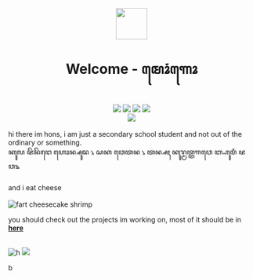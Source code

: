 <div align="center"><span><img src="https://c.tenor.com/gSmJEv_z2O4AAAAd/snine-snine19.gif" width="64"/></span></div>
<h1 align="center">Welcome - ꦩꦺꦴꦁꦒꦺꦴ</h1>
<br>
<div align="center">
<img src="https://komarev.com/ghpvc/?username=honsda&style=flat&color=blueviolet&label=fans that viewed profile"/> 
<img src="https://img.shields.io/badge/Status-dead-critical"/>
<img src="https://img.shields.io/badge/结晶度qq-informational"/>
<img src="https://img.shields.io/badge/git结晶度qq-green"/>
<br>
<img src="https://img.shields.io/badge/jihadi-informational?style=for-the-badge"/>
<br>
 <br>
</div>
hi there im hons, i am just a secondary school student and not out of the ordinary or something.
<br>
ꦏꦸꦭ ꦗꦼꦤꦼꦔꦺ ꦲꦺꦴꦤ꧀ꦱꦸꦢ ꧈ ꦱꦏ ꦮꦺꦠꦤ ꧈ ꦠꦤ꧀ꦱꦃ ꦏꦸꦫ꧀ꦩꦠ꧀ꦔꦒꦮꦺ ꦧ꧀ꦲꦸꦩꦶ ꦗꦮ꧉
<br>
<br>
and i eat cheese <br>

<br>
<img src="https://cdn.discordapp.com/attachments/772910297350275092/844196915636731904/unknown.png" alt="fart cheesecake shrimp"/><span></span>
<p>you should check out the projects im working on, most of it should be in <b><a href="https://honsda.github.io">here</a></b></p>
<br>
<img src="https://github-readme-stats.vercel.app/api?username=honsda&count_private=true&show_icons=true&theme=midnight-purple&hide_border=true" alt="h"/>
<img src="https://github-readme-stats.vercel.app/api/top-langs/?username=honsda&layout=compact&theme=midnight-purple&hide_border=true"/>

b
